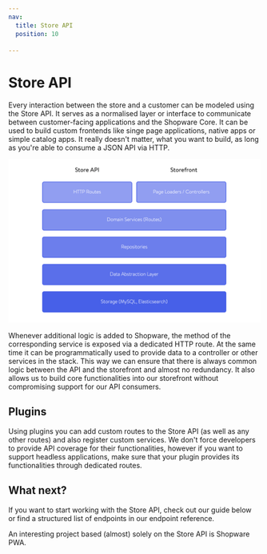 ```yaml
---
nav:
  title: Store API
  position: 10

---
```


# Store API

Every interaction between the store and a customer can be modeled using the Store API. It serves as a normalised layer or interface to communicate between customer-facing applications and the Shopware Core. It can be used to build custom frontends like singe page applications, native apps or simple catalog apps. It really doesn't matter, what you want to build, as long as you're able to consume a JSON API via HTTP.

![Data and logic flow in Shopware 6 \(top to bottom and vice versa\)](../../.gitbook/assets/image%20%283%29.png)

Whenever additional logic is added to Shopware, the method of the corresponding service is exposed via a dedicated HTTP route. At the same time it can be programmatically used to provide data to a controller or other services in the stack. This way we can ensure that there is always common logic between the API and the storefront and almost no redundancy. It also allows us to build core functionalities into our storefront without compromising support for our API consumers.

## Plugins

Using plugins you can add custom routes to the Store API \(as well as any other routes\) and also register custom services. We don't force developers to provide API coverage for their functionalities, however if you want to support headless applications, make sure that your plugin provides its functionalities through dedicated routes.

## What next?

If you want to start working with the Store API, check out our guide below or find a structured list of endpoints in our endpoint reference.

<PageRef page="../../guides/integrations-api/store-api-guide/" />

An interesting project based \(almost\) solely on the Store API is Shopware PWA.

<PageRef page="../../products/pwa-1" />
